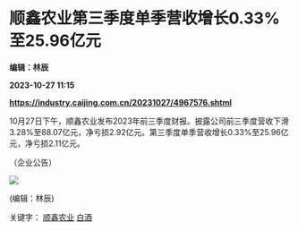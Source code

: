 # 顺鑫农业第三季度单季营收增长0.33%至25.96亿元
**编辑：林辰**

**2023-10-27 11:15**

**https://industry.caijing.com.cn/20231027/4967576.shtml**

10月27日下午，顺鑫农业发布2023年前三季度财报。披露公司前三季度营收下滑3.28%至88.07亿元，净亏损2.92亿元。第三季度单季营收增长0.33%至25.96亿元，净亏损2.11亿元。

（企业公告）

![](https://tx1.cdn.caijing.com.cn/2014-03-27/114048455.jpg)

(编辑：林辰)

关键字： [顺鑫农业](https://app.caijing.com.cn/tags.php?tag=%E9%A1%BA%E9%91%AB%E5%86%9C%E4%B8%9A "顺鑫农业") [白酒](https://app.caijing.com.cn/tags.php?tag=%E7%99%BD%E9%85%92 "白酒")
